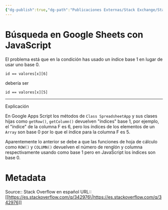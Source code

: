 ```yaml
---
{"dg-publish":true,"dg-path":"Publicaciones Externas/Stack Exchange/Stack Overflow en español/es.stackoverflow.com-342976.md","permalink":"/publicaciones-externas/stack-exchange/stack-overflow-en-espanol/es-stackoverflow-com-342976/","title":"Búsqueda en Google Sheets con JavaScript","hide":true,"noteIcon":"default","created":"2024-04-03T12:49:10.627-06:00","updated":"2024-04-05T16:43:56.549-06:00"}
---
```


# Búsqueda en Google Sheets con JavaScript

El problema está que en la condición has usado un índice base 1 en lugar de usar uno base 0.

    id == valores[x][6]

debería ser

    id == valores[x][5]

<hr>
Explicación

En Google Apps Script los métodos de `Class SpreadsheetApp` y sus clases hijas  como `getRow()`, `getColumn()` devuelven "índices" base 1, por ejemplo, el "índice" de  la columna F es 6, pero los índices de los elementos de un `Array` son base 0 por lo que el índice para la columna F es 5.

Aparentemente lo anterior se debe a que las funciones de hoja de cálculo como `ROW()` y `COLUMN()` devuelven el número de renglón y columna respectivamente usando como base 1 pero en JavaScript los índices son base 0.

# Metadata
Source:: Stack Overflow en español
URL:: [[https://es.stackoverflow.com/q/342976\|https://es.stackoverflow.com/q/342976]]

